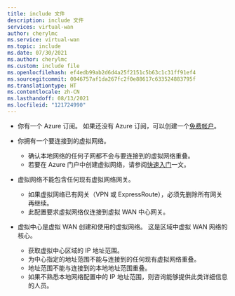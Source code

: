 ```yaml
---
title: include 文件
description: include 文件
services: virtual-wan
author: cherylmc
ms.service: virtual-wan
ms.topic: include
ms.date: 07/30/2021
ms.author: cherylmc
ms.custom: include file
ms.openlocfilehash: ef4edb99ab2d6d4a25f2151c5b63c1c31ff91ef4
ms.sourcegitcommit: 0046757af1da267fc2f0e88617c633524883795f
ms.translationtype: HT
ms.contentlocale: zh-CN
ms.lasthandoff: 08/13/2021
ms.locfileid: "121724990"
---
```

* 你有一个 Azure 订阅。 如果还没有 Azure 订阅，可以创建一个[免费帐户](https://azure.microsoft.com/free/?WT.mc_id=A261C142F)。

* 你拥有一个要连接到的虚拟网络。 

   * 确认本地网络的任何子网都不会与要连接到的虚拟网络重叠。 
   * 若要在 Azure 门户中创建虚拟网络，请参阅[快速入门](../articles/virtual-network/quick-create-portal.md)一文。

* 虚拟网络不能包含任何现有虚拟网络网关。 

   * 如果虚拟网络已有网关（VPN 或 ExpressRoute），必须先删除所有网关再继续。 
   * 此配置要求虚拟网络仅连接到虚拟 WAN 中心网关。

* 虚拟中心是虚拟 WAN 创建和使用的虚拟网络。 这是区域中虚拟 WAN 网络的核心。 

   * 获取虚拟中心区域的 IP 地址范围。 
   * 为中心指定的地址范围不能与连接到的任何现有虚拟网络重叠。 
   * 地址范围不能与连接到的本地地址范围重叠。 
   * 如果不熟悉本地网络配置中的 IP 地址范围，则咨询能够提供此类详细信息的人员。

